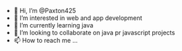 - 👋 Hi, I’m @Paxton425
- 👀 I’m interested in web and app development
- 🌱 I’m currently learning java
- 💞️ I’m looking to collaborate on java pr javascript projects 
- 📫 How to reach me ...

<!---
Paxton425/Paxton425 is a ✨ special ✨ repository because its `README.md` (this file) appears on your GitHub profile.
You can click the Preview link to take a look at your changes.
--->

